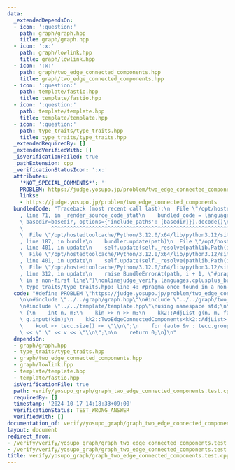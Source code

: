 ```yaml
---
data:
  _extendedDependsOn:
  - icon: ':question:'
    path: graph/graph.hpp
    title: graph/graph.hpp
  - icon: ':x:'
    path: graph/lowlink.hpp
    title: graph/lowlink.hpp
  - icon: ':x:'
    path: graph/two_edge_connected_components.hpp
    title: graph/two_edge_connected_components.hpp
  - icon: ':question:'
    path: template/fastio.hpp
    title: template/fastio.hpp
  - icon: ':question:'
    path: template/template.hpp
    title: template/template.hpp
  - icon: ':question:'
    path: type_traits/type_traits.hpp
    title: type_traits/type_traits.hpp
  _extendedRequiredBy: []
  _extendedVerifiedWith: []
  _isVerificationFailed: true
  _pathExtension: cpp
  _verificationStatusIcon: ':x:'
  attributes:
    '*NOT_SPECIAL_COMMENTS*': ''
    PROBLEM: https://judge.yosupo.jp/problem/two_edge_connected_components
    links:
    - https://judge.yosupo.jp/problem/two_edge_connected_components
  bundledCode: "Traceback (most recent call last):\n  File \"/opt/hostedtoolcache/Python/3.12.0/x64/lib/python3.12/site-packages/onlinejudge_verify/documentation/build.py\"\
    , line 71, in _render_source_code_stat\n    bundled_code = language.bundle(stat.path,\
    \ basedir=basedir, options={'include_paths': [basedir]}).decode()\n          \
    \         ^^^^^^^^^^^^^^^^^^^^^^^^^^^^^^^^^^^^^^^^^^^^^^^^^^^^^^^^^^^^^^^^^^^^^^^^^^^^^^^^^\n\
    \  File \"/opt/hostedtoolcache/Python/3.12.0/x64/lib/python3.12/site-packages/onlinejudge_verify/languages/cplusplus.py\"\
    , line 187, in bundle\n    bundler.update(path)\n  File \"/opt/hostedtoolcache/Python/3.12.0/x64/lib/python3.12/site-packages/onlinejudge_verify/languages/cplusplus_bundle.py\"\
    , line 401, in update\n    self.update(self._resolve(pathlib.Path(included), included_from=path))\n\
    \  File \"/opt/hostedtoolcache/Python/3.12.0/x64/lib/python3.12/site-packages/onlinejudge_verify/languages/cplusplus_bundle.py\"\
    , line 401, in update\n    self.update(self._resolve(pathlib.Path(included), included_from=path))\n\
    \  File \"/opt/hostedtoolcache/Python/3.12.0/x64/lib/python3.12/site-packages/onlinejudge_verify/languages/cplusplus_bundle.py\"\
    , line 312, in update\n    raise BundleErrorAt(path, i + 1, \"#pragma once found\
    \ in a non-first line\")\nonlinejudge_verify.languages.cplusplus_bundle.BundleErrorAt:\
    \ type_traits/type_traits.hpp: line 4: #pragma once found in a non-first line\n"
  code: "#define PROBLEM \"https://judge.yosupo.jp/problem/two_edge_connected_components\"\
    \n\n#include \"../../graph/graph.hpp\"\n#include \"../../graph/two_edge_connected_components.hpp\"\
    \n#include \"../../template/template.hpp\"\nusing namespace std;\n\nint main()\
    \ {\n    int n, m;\n    kin >> n >> m;\n    kk2::AdjList g(n, m, false);\n   \
    \ g.input(kin);\n    kk2::TwoEdgeConnectedComponents<kk2::AdjList> tecc(g);\n\
    \    kout << tecc.size() << \"\\n\";\n    for (auto &v : tecc.group) kout << v.size()\
    \ << \" \" << v << \"\\n\";\n\n    return 0;\n}\n"
  dependsOn:
  - graph/graph.hpp
  - type_traits/type_traits.hpp
  - graph/two_edge_connected_components.hpp
  - graph/lowlink.hpp
  - template/template.hpp
  - template/fastio.hpp
  isVerificationFile: true
  path: verify/yosupo_graph/graph_two_edge_connected_components.test.cpp
  requiredBy: []
  timestamp: '2024-10-17 14:18:33+09:00'
  verificationStatus: TEST_WRONG_ANSWER
  verifiedWith: []
documentation_of: verify/yosupo_graph/graph_two_edge_connected_components.test.cpp
layout: document
redirect_from:
- /verify/verify/yosupo_graph/graph_two_edge_connected_components.test.cpp
- /verify/verify/yosupo_graph/graph_two_edge_connected_components.test.cpp.html
title: verify/yosupo_graph/graph_two_edge_connected_components.test.cpp
---
```

